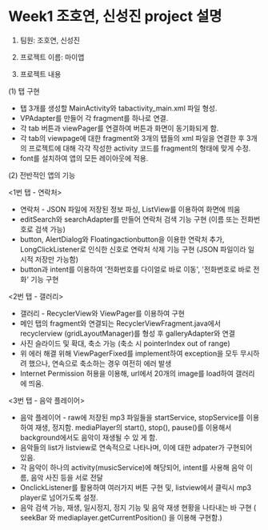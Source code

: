 Week1 조호연, 신성진 project 설명
======================
1. 팀원: 조호연, 신성진

2. 프로젝트 이름: 마이앱

3. 프로젝트 내용

(1) 탭 구현
  - 탭 3개를 생성할 MainActivity와 tabactivity_main.xml 파일 형성.
  - VPAdapter를 만들어 각 fragment를 하나로 연결.
  - 각 tab 버튼과 viewPager를 연결하여 버튼과 화면이 동기화되게 함.
  - 각 tab의 viewpage에 대한 fragment와 3개의 탭들의 xml 파일을 연결한 후 3개의 프로젝트에 대해 각각 작성한 activity 코드를 fragment의 형태에 맞게 수정.
  - font를 설치하여 앱의 모든 레이아웃에 적용.
    
(2) 전반적인 앱의 기능

<1번 탭 - 연락처>
  - 연락처 - JSON 파일에 저장된 정보 파싱, ListView를 이용하여 화면에 띄움
  - editSearch와 searchAdapter를 만들어 연락처 검색 기능 구현 (이름 또는 전화번호로 검색 가능)
  - button, AlertDialog와 Floatingactionbutton을 이용한 연락처 추가, LongClickListener로 인식한 신호로 연락처 삭제 기능 구현 (JSON 파일이라 일시적 저장만 가능함)
  - button과 intent를 이용하여 '전화번호를 다이얼로 바로 이동', '전화번호로 바로 전화' 기능 구현

<2번 탭 - 갤러리>
  - 갤러리 - RecyclerView와 ViewPager를 이용하여 구현
  - 메인 탭의 fragment와 연결되는 RecyclerViewFragment.java에서 recyclerview (gridLayoutManager)를 형성 후 galleryAdapter와 연결
  - 사진 슬라이드 및 확대, 축소 가능 (축소 시 pointerIndex out of range)
  - 위 에러 해결 위해 ViewPagerFixed를 implement하여 exception을 모두 무시하려 했으나, 연속으로 축소하는 경우 여전히 에러 발생
  - Internet Permission 허용을 이용해, url에서 20개의 image를 load하여 갤러리에 띄움.
  
<3번 탭 - 음악 플레이어>
  - 음악 플레이어 - raw에 저장된 mp3 파일들을 startService, stopService를 이용하여 재생, 정지함. mediaPlayer의 start(), stop(), pause()를 이용해서 background에서도 음악이 재생될 수 있 게 함.  
  - 음악들의 list가 listview로 연속적으로 나타나며, 이에 대한 adpater가 구현되어 있음. 
  - 각 음악이 하나의 activity(musicService)에 해당되어, intent를 사용해 음악 이름, 음악 사진 등을 서로 전달
  - OnclickListener를 활용하여 여러가지 버튼 구현 및, listview에서 클릭시 mp3 player로 넘어가도록 설정.
  - 음악 검색 가능, 재생, 일시정지, 정지 기능 및 음악 재생 현황을 나타내는 바 구현 ( seekBar 와 mediaplayer.getCurrentPosition() 을 이용해 구현함.)
